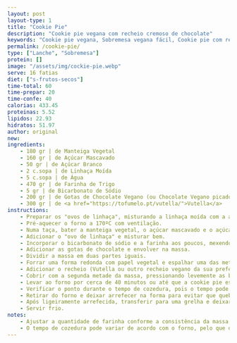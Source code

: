 ```yaml
---
layout: post
layout-type: 1
title: "Cookie Pie"
description: "Cookie pie vegana com recheio cremoso de chocolate"
keywords: "Cookie pie vegana, Sobremesa vegana fácil, Cookie pie com recheio de chocolate, Doce vegano com linhaça, Receita de cookie gigante, Sobremesa para partilhar, Cookie recheada com chocolate vegano, Sobremesa vegana sem ovos, Receita com vutella, Sobremesa crocante e cremosa"
permalink: /cookie-pie/
type: ["Lanche", "Sobremesa"]
protein: []
image: "/assets/img/cockie-pie.webp"
serve: 16 fatias
diet: ["s-frutos-secos"]
time-total: 60
time-prepar: 20
time-confe: 40
calorias: 433.45
proteinas: 5.52
lipidos: 22.93
hidratos: 51.97
author: original
new:
ingredients:
    - 180 gr | de Manteiga Vegetal
    - 160 gr | de Açúcar Mascavado
    - 50 gr | de Açúcar Branco
    - 2 c.sopa | de Linhaça Moída
    - 5 c.sopa | de Água
    - 470 gr | de Farinha de Trigo
    - 5 gr | de Bicarbonato de Sódio
    - 200 gr | de Gotas de Chocolate Vegano (ou Chocolate Vegano picado)
    - 300 gr | de <a href="https://tofumelo.pt/vutella/">Vutella</a>
instructions:
    - Preparar os "ovos de linhaça", misturando a linhaça moída com a água e deixar descansar por 5 minutos, até formar um gel. Reservar.
    - Pré-aquecer o forno a 170ºC com ventilação.
    - Numa taça, bater a manteiga vegetal, o açúcar mascavado e o açúcar branco até obter um creme homogéneo.
    - Adicionar o "ovo de linhaça" e misturar bem.
    - Incorporar o bicarbonato de sódio e a farinha aos poucos, mexendo até formar uma massa consistente (ajustar a quantidade de farinha conforme a consistência da massa).
    - Adicionar as gotas de chocolate e envolver na massa.
    - Dividir a massa em duas partes iguais.
    - Forrar uma forma redonda com papel vegetal e espalhar uma das metades da massa, formando uma camada uniforme.
    - Adicionar o recheio (Vutella ou outro recheio vegano da sua preferência) no centro e espalhá-lo sobre a massa, deixando um pequeno espaço nas bordas.
    - Cobrir com a segunda metade da massa, pressionando levemente as bordas para selar.
    - Levar ao forno por cerca de 40 minutos ou até que a cookie pie esteja dourada.
    - Verificar o ponto durante o tempo de cozedura, pois o tempo pode variar dependendo do forno.
    - Retirar do forno e deixar arrefecer na forma para evitar que quebre.
    - Após ligeiramente arrefecida, transferir para uma grelha e deixar arrefecer completamente.
    - Servir frio.
notes:
    - Ajustar a quantidade de farinha conforme a consistência da massa, adicionando aos poucos.
    - O tempo de cozedura pode variar de acordo com o forno, pelo que deve verificar regularmente e retirar do forno assim que estiver dourada.
---
```


